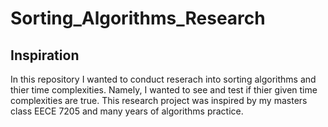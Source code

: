 ﻿# Sorting_Algorithms_Research

## Inspiration
In this repository I wanted to conduct reserach into sorting algorithms and thier time complexities. Namely, I wanted to see and test if thier given time complexities are true. This research project was inspired by my masters class EECE 7205 and many years of algorithms practice.
